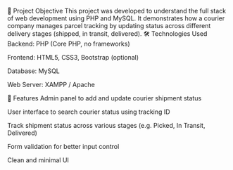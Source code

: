 🚀 Project Objective
This project was developed to understand the full stack of web development using PHP and MySQL. It demonstrates how a courier company manages parcel tracking by updating status across different delivery stages (shipped, in transit, delivered).
🛠️ Technologies Used
Backend: PHP (Core PHP, no frameworks)

Frontend: HTML5, CSS3, Bootstrap (optional)

Database: MySQL

Web Server: XAMPP / Apache

🔧 Features
Admin panel to add and update courier shipment status

User interface to search courier status using tracking ID

Track shipment status across various stages (e.g. Picked, In Transit, Delivered)

Form validation for better input control

Clean and minimal UI

